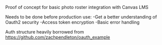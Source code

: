 Proof of concept for basic photo roster integration with Canvas LMS

Needs to be done before production use:
	-Get a better understanding of Oauth2 security
	-Access token encryption
	-Basic error handling


Auth structure heavily borrowed from https://github.com/zachpendleton/oauth_example